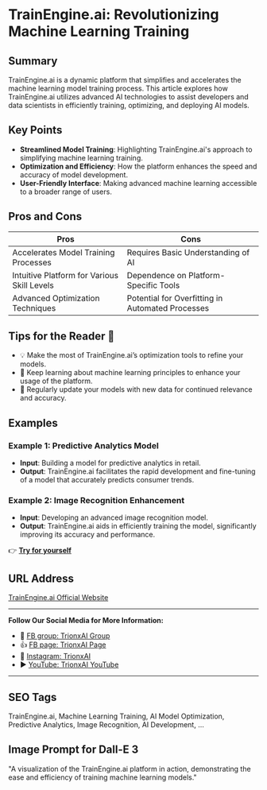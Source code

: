 # TrainEngine.ai: Revolutionizing Machine Learning Training

## Summary
TrainEngine.ai is a dynamic platform that simplifies and accelerates the machine learning model training process. This article explores how TrainEngine.ai utilizes advanced AI technologies to assist developers and data scientists in efficiently training, optimizing, and deploying AI models.

## Key Points
- **Streamlined Model Training**: Highlighting TrainEngine.ai's approach to simplifying machine learning training.
- **Optimization and Efficiency**: How the platform enhances the speed and accuracy of model development.
- **User-Friendly Interface**: Making advanced machine learning accessible to a broader range of users.

## Pros and Cons
| Pros                                  | Cons                                |
|---------------------------------------|-------------------------------------|
| Accelerates Model Training Processes  | Requires Basic Understanding of AI  |
| Intuitive Platform for Various Skill Levels | Dependence on Platform-Specific Tools |
| Advanced Optimization Techniques      | Potential for Overfitting in Automated Processes |

## Tips for the Reader 🤖
- 💡 Make the most of TrainEngine.ai’s optimization tools to refine your models.
- 📘 Keep learning about machine learning principles to enhance your usage of the platform.
- 🔄 Regularly update your models with new data for continued relevance and accuracy.

## Examples
### Example 1: Predictive Analytics Model
- **Input**: Building a model for predictive analytics in retail.
- **Output**: TrainEngine.ai facilitates the rapid development and fine-tuning of a model that accurately predicts consumer trends.

### Example 2: Image Recognition Enhancement
- **Input**: Developing an advanced image recognition model.
- **Output**: TrainEngine.ai aids in efficiently training the model, significantly improving its accuracy and performance.

👉 <a href="https://trainengine.ai/" target="_blank">**Try for yourself**</a>

## URL Address
<a href="https://trainengine.ai/" target="_blank">TrainEngine.ai Official Website</a>

---

**Follow Our Social Media for More Information:**
- 📘 <a href="https://www.facebook.com/groups/trionxai" target="_blank">FB group: TrionxAI Group</a>
- 👍 <a href="https://www.facebook.com/ai.trionxai" target="_blank">FB page: TrionxAI Page</a>
- 📸 <a href="https://www.instagram.com/trionxai/" target="_blank">Instagram: TrionxAI</a>
- ▶️ <a href="https://www.youtube.com/@robotdocs/" target="_blank">YouTube: TrionxAI YouTube</a>

---

## SEO Tags
TrainEngine.ai, Machine Learning Training, AI Model Optimization, Predictive Analytics, Image Recognition, AI Development, ...

## Image Prompt for Dall-E 3
"A visualization of the TrainEngine.ai platform in action, demonstrating the ease and efficiency of training machine learning models."